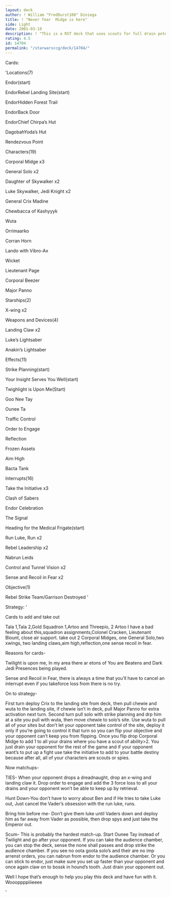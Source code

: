 ```yaml
---
layout: deck
author: ! William "FredDurst100" Diniega
title: ! "Never fear  Midge is here"
side: Light
date: 2001-03-19
description: ! "This is a RST deck that uses scouts for full drain potential."
rating: 4.5
id: 14704
permalink: "/starwarsccg/deck/14704/"
---
```

Cards: 

'Locations(7)

Endor(start)

EndorRebel Landing Site(start)

EndorHidden Forest Trail

EndorBack Door

EndorChief Chirpa’s Hut

DagobahYoda’s Hut

Rendezvous Point


Characters(19)

Corporal Midge x3

General Solo x2

Daughter of Skywalker x2

Luke Skywalker, Jedi Knight x2

General Crix Madine 

Chewbacca of Kashyyyk

Wuta

Orrimaarko

Corran Horn

Lando with Vibro-Ax

Wicket

Lieutenant Page

Corporal Beezer

Major Panno


Starships(2)

X-wing x2


Weapons and Devices(4)

Landing Claw x2

Luke’s Lightsaber

Anakin’s Lightsaber


Effects(11)

Strike Planning(start)

Your Insight Serves You Well(start)

Twighlight is Upon Me(Start)

Goo Nee Tay

Ounee Ta

Traffic Control

Order to Engage

Reflection

Frozen Assets

Aim High

Bacta Tank


Interrupts(16)

Take the Initiative x3

Clash of Sabers

Endor Celebration

The Signal

Heading for the Medical Frigate(start)

Run Luke, Run x2

Rebel Leadership x2

Nabrun Leids

Control and Tunnel Vision x2

Sense and Recoil in Fear x2


Objective(1)

Rebel Strike Team/Garrison Destroyed '

Strategy: '

Cards to add and take out

Tala 1,Tala 2,Gold Squadron 1,Artoo and Threepio, 2 Artoo I have a bad feeling about this,squadron assignments,Colonel Cracken, Lieutenant Blount, close air support. take out 2 Corporal Midges, one General Solo,two xwings, two landing claws,aim high,reflection,one sense recoil in fear.


Reasons for cards-

Twilight is upon me, In my area there ar etons of You are Beatens and Dark Jedi Presences being played.

Sense and Recoil in Fear, there is always a time that you’ll have to cancel an interrupt even if you takeforce loss from there is no try.


On to strategy-

First turn deploy Crix to the landing site from deck, then pull chewie and wuta to the landing site, if chewie isn’t in deck, pull Major Panno for extra activation next turn.  Second turn pull solo with strike planning and drp him at a site you pull with wuta, then move chewie to solo’s site.  Use wuta to pull all of your sites but don’t let your opponent take control of the site, deploy it only if you’re going to control it that turn so you can flip your objective and your opponent can’t keep you from flipping.  Once you flip drop Corporal Midge to add 1 to all your drains where you have a scout of ability>2.  You just drain your opponent for the rest of the game and if your opponent want’s to put up a fight use take the initiative to add to your battle destiny because after all, all of your characters are scouts or spies.


Now matchups-

 TIES- When your opponent drops a dreadnaught, drop an x-wing and landing claw it. Drop order to engage and add the 3 force loss to all your drains and your opponent won’t be able to keep up by retrieval.


Hunt Down-You don’t have to worry about Ben and if He tries to take Luke out, Just cancel the Vader’s obsession with the run luke, runs.


Bring him before me- Don’t give them luke until Vaders down and deploy him as far away from Vader as possible, then drop spys and just take the Emperor out.  


Scum- This is probably the hardest match-up.  Start Ounee Tay instead of Twilight and go after your opponent. If you can take the audience chamber, you can stop the deck, sense the none shall passes and drop strike the audience chamber.  If you see no oota goota solo’s and their are no imp arrenst orders, you can nabrun from endor to the audience chamber.  Or you can stick to endor, just make sure you set up faster than your opponent and once again claw on to bossk in hound’s tooth.  Just drain your opponent out.


Well I hope that’s enough to help you play this deck and have fun with it.  Woooppppiiieeee


'
